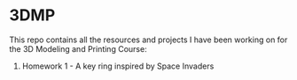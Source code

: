 # 3DMP
This repo contains all the resources and projects I have been working on for the 3D Modeling and Printing Course:
1. Homework 1 - A key ring inspired by Space Invaders
